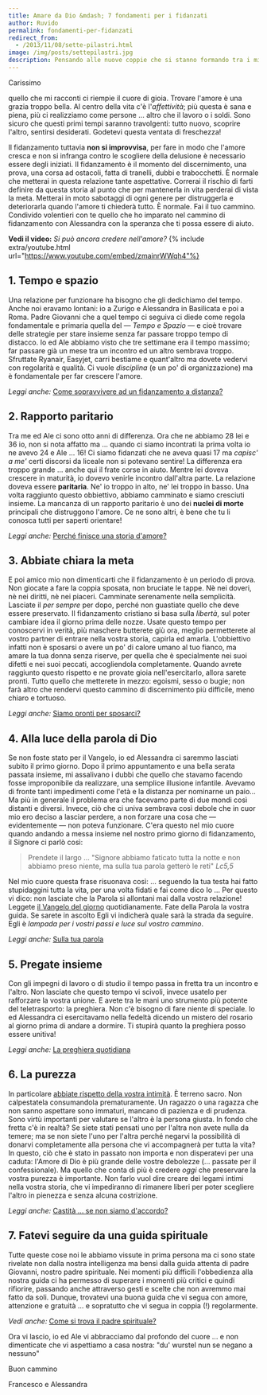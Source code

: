 ```yaml
---
title: Amare da Dio &mdash; 7 fondamenti per i fidanzati
author: Ruvido
permalink: fondamenti-per-fidanzati
redirect_from:
  - /2013/11/08/sette-pilastri.html
image: /img/posts/settepilastri.jpg
description: Pensando alle nuove coppie che si stanno formando tra i miei amici e confrontandomi con loro, mi sono rivenuti in mente tutti i dubbi e le speranze di quei giorni quando la nostra storia d'amore è iniziata. Per questo motivo ho deciso di scrivere questa lettera aperta rivolta a chi sta iniziando un cammino di fidanzamento, nella speranza che l'amore possa fiorire in pienezza. Sono 7 fondamenti, 7 punti di partenza, per permettere all'amore di crescere. 
---
```


Carissimo

quello che mi racconti ci riempie il cuore di gioia. Trovare l'amore è una grazia troppo bella. Al centro della vita c'è l'*affettività*; più questa è sana e piena, più ci realizziamo come persone ... altro che il lavoro o i soldi.  Sono sicuro che questi primi tempi saranno travolgenti: tutto nuovo, scoprire l'altro, sentirsi desiderati. Godetevi questa ventata di freschezza!

Il fidanzamento tuttavia **non si improvvisa**, per fare in modo che l'amore cresca e non si infranga contro le scogliere della delusione è necessario essere degli iniziati. Il fidanzamento è il momento del discernimento, una prova, una corsa ad ostacoli, fatta di tranelli, dubbi e trabocchetti. È normale che metterai in questa relazione tante aspettative. Correrai il rischio di farti definire da questa storia al punto che per mantenerla in vita perderai di vista la meta. Metterai in moto sabotaggi di ogni genere per distruggerla e deteriorarla quando l'amore ti chiederà tutto. È normale. Fai il tuo cammino. Condivido volentieri con te quello che ho imparato nel cammino di fidanzamento con Alessandra con la speranza che ti possa essere di aiuto. 

**Vedi il video:** *Si può ancora credere nell'amore?*
{% include extra/youtube.html url="https://www.youtube.com/embed/zmainrWWqh4"%}

## 1. Tempo e spazio

Una relazione per funzionare ha bisogno che gli dedichiamo del tempo. Anche noi eravamo lontani: io a Zurigo e Alessandra in Basilicata e poi a Roma. Padre Giovanni che a quel tempo ci seguiva ci diede come regola fondamentale e primaria quella del &mdash; *Tempo e Spazio* &mdash; e cioè trovare delle strategie per stare insieme senza far passare troppo tempo di distacco. Io ed Ale abbiamo visto che tre settimane era il tempo massimo; far passare già un mese tra un incontro ed un altro sembrava troppo. Sfruttate Ryanair, Easyjet, carri bestiame e quant'altro ma dovete vedervi con regolarità e qualità. Ci vuole *disciplina* (e un po' di organizzazione) ma è fondamentale per far crescere l'amore.

*Leggi anche:* [Come sopravvivere ad un fidanzamento a distanza?](http://5p2p.it/2015/05/06/come-sopravvivere-ad-un-fidanzamento-a-distanza.html)


## 2. Rapporto paritario

Tra me ed Ale ci sono otto anni di differenza. Ora che ne abbiamo 28 lei e 36 io, non si nota affatto ma ... quando ci siamo incontrati la prima volta io ne avevo 24 e Ale ... 16! Ci siamo fidanzati che ne aveva quasi 17 ma *capisc' a me'* certi discorsi da liceale non si potevano sentire! La differenza era troppo grande ... anche qui il frate corse in aiuto. Mentre lei doveva crescere in maturità, io dovevo venirle incontro dall'altra parte. La relazione doveva essere **paritaria**. Ne' io troppo in alto, ne' lei troppo in basso. Una volta raggiunto questo obbiettivo, abbiamo camminato e siamo cresciuti insieme. La mancanza di un rapporto paritario è uno dei **nuclei di morte** principali che distruggono l'amore. Ce ne sono altri, è bene che tu li conosca tutti per saperti orientare!

*Leggi anche:* [Perché finisce una storia d'amore?](http://5p2p.it/perche-finisce-una-storia-damore)


## 3. Abbiate chiara la meta

E poi amico mio non dimenticarti che il fidanzamento è un periodo di prova. Non giocate a fare la coppia sposata, non bruciate le tappe. Nè nei doveri, nè nei diritti, nè nei piaceri. Camminate serenamente nella semplicità. Lasciate il *per sempre* per dopo, perché non guastiate quello che deve essere preservato. Il fidanzamento cristiano si basa sulla *libertà*, sul poter cambiare idea il giorno prima delle nozze. Usate questo tempo per conoscervi in verità, più maschere butterete giù ora, meglio permetterete al vostro partner di entrare nella vostra storia, capirla ed amarla. L'obbiettivo infatti non è sposarsi o avere un po' di calore umano al tuo fianco, ma amare la tua donna senza riserve, per quella che è specialmente nei suoi difetti e nei suoi peccati, accogliendola completamente. Quando avrete raggiunto questo rispetto e ne provate gioia nell'esercitarlo, allora sarete pronti. Tutto quello che metterete in mezzo: egoismi, sesso o bugie; non farà altro che rendervi questo cammino di discernimento più difficile, meno chiaro e tortuoso.

*Leggi anche:* [Siamo pronti per sposarci?](http://5p2p.it/2014/12/17/siamo-pronti-per-sposarci.html)


## 4. Alla luce della parola di Dio

Se non foste stato per il Vangelo, io ed Alessandra ci saremmo lasciati subito il primo giorno. Dopo il primo appuntamento e una  bella serata passata insieme, mi assalivano i dubbi che quello che stavamo facendo fosse improponibile da realizzare, una semplice illusione infantile. Avevamo di fronte tanti impedimenti come l'età e la distanza per nominarne un paio... Ma più in generale il problema era che facevamo parte di due mondi così distanti e diversi. Invece, ciò che ci univa sembrava così debole che in cuor mio ero deciso a lasciar perdere, a non forzare una cosa che &mdash; evidentemente  &mdash; non poteva funzionare. C'era questo nel mio cuore quando andando a messa insieme nel nostro primo giorno di fidanzamento, il Signore ci parlò così:

> Prendete il largo ... "Signore abbiamo faticato tutta la notte e non abbiamo preso niente, ma sulla tua parola getterò le reti" <cite>Lc5,5</cite>

Nel mio cuore questa frase risuonava così: ... seguendo la tua testa hai fatto stupidaggini tutta la vita, per una volta fidati e fai come dico Io ... Per questo vi dico: non lasciate che la Parola si allontani mai dalla vostra relazione! Leggete [il Vangelo del giorno](http://vangelodelgiorno.org/M/IT/) quotidianamente. Fate della Parola la vostra guida. Se sarete in ascolto Egli vi indicherà quale sarà la strada da seguire. Egli è *lampada per i vostri passi e luce sul vostro cammino*. 

*Leggi anche:* [Sulla tua parola](http://5p2p.it/2015/02/26/sulla-tua-parola.html)

## 5. Pregate insieme

Con gli impegni di lavoro o di studio il tempo passa in fretta tra un incontro e l'altro. Non lasciate che questo tempo vi scivoli, invece usatelo per rafforzare la vostra unione. E avete tra le mani uno strumento più potente del teletrasporto: la preghiera. Non c'è bisogno di fare niente di speciale. Io ed Alessandra ci esercitavamo nella fedeltà dicendo un mistero del rosario al giorno prima di andare a dormire. Ti stupirà quanto la preghiera posso essere unitiva!

*Leggi anche:* [La preghiera quotidiana](http://5p2p.it/2015/08/07/La-preghiera-quotidiana.html)


## 6. La purezza

In particolare [abbiate rispetto della vostra intimità](http://5p2p.it/2013/05/10/castita-liberta.html). È terreno sacro. Non calpestatela consumandola prematuramente. Un ragazzo o una ragazza che non sanno aspettare sono immaturi, mancano di pazienza e di prudenza. Sono virtù importanti per valutare se l'altro è la persona giusta. In fondo che fretta c'è in realtà? Se siete stati pensati uno per l'altra non avete nulla da temere; ma se non siete l'uno per l'altra perché negarvi la possibilità di donarvi completamente alla persona che vi accompagnerà per tutta la vita? In questo, ciò che è stato in passato non importa e non disperatevi per una caduta: l'Amore di Dio è più grande delle vostre debolezze (... passate per il confessionale). Ma quello che conta di più è credere *oggi* che preservare la vostra purezza è importante. Non farlo vuol dire creare dei legami intimi nella vostra storia, che vi impediranno di rimanere liberi per poter scegliere l'altro in pienezza e senza alcuna costrizione.

*Leggi anche:* [Castità ... se non siamo d'accordo?](http://5p2p.it/castita-e-se-non-siamo-d-accordo)

## 7. Fatevi seguire da una guida spirituale

Tutte queste cose noi le abbiamo vissute in prima persona ma ci sono state rivelate non dalla nostra intelligenza ma bensì dalla guida attenta di padre Giovanni, nostro padre spirituale. Nei momenti più difficili l'obbedienza alla nostra guida ci ha permesso di superare i momenti più critici e quindi rifiorire, passando anche attraverso gesti e scelte che non avremmo mai fatto da soli. Dunque, trovatevi una buona guida che vi segua con amore, attenzione e gratuità ... e sopratutto che vi segua in coppia (!) regolarmente.

*Vedi anche:* [Come si trova il padre spirituale?](https://www.youtube.com/watch?v=pndhfnP7Rcc)

Ora vi lascio, io ed Ale vi abbracciamo dal profondo del cuore ... e non dimenticate che vi aspettiamo a casa nostra: "du' wurstel nun se negano a nessuno"

Buon cammino 

Francesco e Alessandra

<!-- [^1]: Padre Giovanni al corso fidanzati, vedi la storia di *Tobia* (Tb 5-8). -->


<!-- 
## Continua a leggere:

- [Castità è libertà, altro che tabù](http://5p2p.it/2013/05/10/castita-liberta.html)
- [Fidanzati senza frontiere](http://5p2p.it/2013/06/19/fidanzati-senza-frontiere.html)
- [Mio marito come dono di DIO](http://5p2p.it/2013/05/19/mio-marito-dono-di-dio.html)
 -->
